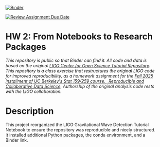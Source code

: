 [![Binder](https://mybinder.org/badge_logo.svg)](https://mybinder.org/v2/gh/UCB-stat-159-f25/hw-2-samileong.git/HEAD?urlpath=%2Fdoc%2Ftree%2FLOSC_Event_tutorial.ipynb)

[![Review Assignment Due Date](https://classroom.github.com/assets/deadline-readme-button-22041afd0340ce965d47ae6ef1cefeee28c7c493a6346c4f15d667ab976d596c.svg)](https://classroom.github.com/a/y12QcJaO)
# HW 2: From Notebooks to Research Packages

_This repository is public so that Binder can find it. All code and data is based on the original [LIGO Center for Open Science Tutorial Repository](https://github.com/losc-tutorial/LOSC_Event_tutorial). This repository is a class exercise that restructures the original LIGO code for improved reproducibility, as a homework assignment for the [Fall 2025 installment of UC Berkeley's Stat 159/259 course, _Reproducible and Collaborative Data Science](https://ucb-stat-159-f25.github.io/site/). Authorship of the original analysis code rests with the LIGO collaboration._

# Description

This project reorganized the LIGO Gravitational Wave Detection Tutorial Notebook to ensure the repository was reproducible and nicely structured. It installed additional Python packages, the conda environment, and a Binder link.
